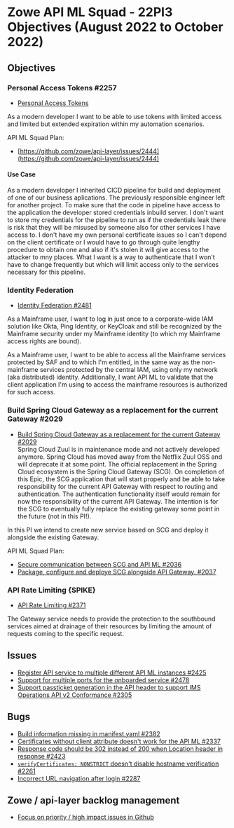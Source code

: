 # Zowe API ML Squad - 22PI3 Objectives (August 2022 to October 2022)

## Objectives

### Personal Access Tokens #2257

* [Personal Access Tokens](https://github.com/zowe/api-layer/issues/2257)

As a modern developer I want to be able to use tokens with limited access and limited but extended expiration within my automation scenarios. 

API ML Squad Plan:
- [https://github.com/zowe/api-layer/issues/2444](https://github.com/zowe/api-layer/issues/2444)

#### Use Case

As a modern developer I inherited CICD pipeline for build and deployment of one of our business aplications. The previously responsible engineer left for another project. To make sure that the code in pipeline have access to the application the developer stored credentials inbuild server. I don't want to store my credentials for the pipeline to run as if the credentials leak there is risk that they will be misused by someone also for other services I have access to. I don't have my own personal certificate issues so I can't depend on the client certificate or I would have to go through quite lengthy procedure to obtain one and also if it's stolen it will give access to the attacker to mny places. What I want is a way to authenticate that I won't have to change frequently but which will limit access only to the services necessary for this pipeline. 

### Identity Federation

* [Identity Federation #2481](https://github.com/zowe/api-layer/issues/2481)

As a Mainframe user, I want to log in just once to a corporate-wide IAM solution like Okta, Ping Identity, or KeyCloak and still be recognized by the Mainframe security under my Mainframe identity (to which my Mainframe access rights are bound).

As a Mainframe user, I want to be able to access all the Mainframe services protected by SAF and to which I'm entitled, in the same way as the non-mainframe services protected by the central IAM, using only my network (aka distributed) identity. Additionally, I want API ML to validate that the client application I'm using to access the mainframe resources is authorized for such access.

### Build Spring Cloud Gateway as a replacement for the current Gateway #2029

* [Build Spring Cloud Gateway as a replacement for the current Gateway #2029](https://github.com/zowe/api-layer/issues/2029)  
Spring Cloud Zuul is in maintenance mode and not actively developed anymore. Spring Cloud has moved away from the Netflix Zuul OSS and will deprecate it at some point. The official replacement in the Spring Cloud ecosystem is the Spring Cloud Gateway (SCG). On completion of this Epic, the SCG application that will start properly and be able to take responsibility for the current API Gateway with respect to routing and authentication. The authentication functionality itself would remain for now the responsibility of the current API Gateway. The intention is for the SCG to eventually fully replace the existing gateway some point in the future (not in this PI!).  

In this PI we intend to create new service based on SCG and deploy it alongside the existing Gateway. 

API ML Squad Plan:  
- [Secure communication between SCG and API ML #2036](https://github.com/zowe/api-layer/issues/2036)  
- [Package, configure and deploye SCG alongside API Gateway. #2037](https://github.com/zowe/api-layer/issues/2037)  

### API Rate Limiting {SPIKE} 

* [API Rate Limiting #2371](https://github.com/zowe/api-layer/issues/2371)

The Gateway service needs to provide the protection to the southbound services aimed at drainage of their resources by limiting the amount of requests coming to the specific request. 

## Issues

- [Register API service to multiple different API ML instances #2425](https://github.com/zowe/api-layer/issues/2425)
- [Support for multiple ports for the onboarded service #2478](https://github.com/zowe/api-layer/issues/2478)
- [Support passticket generation in the API header to support IMS Operations API v2 Conformance #2305](https://github.com/zowe/api-layer/issues/2305)

## Bugs

- [Build information missing in manifest.yaml #2382](https://github.com/zowe/api-layer/issues/2382)
- [Certificates without client attribute doesn't work for the API ML #2337](https://github.com/zowe/api-layer/issues/2337)
- [Response code should be 302 instead of 200 when Location header in response #2423](https://github.com/zowe/api-layer/issues/2423)
- [`verifyCertificates: NONSTRICT` doesn't disable hostname verification #2261](https://github.com/zowe/api-layer/issues/2261)
- [Incorrect URL navigation after login #2287](https://github.com/zowe/api-layer/issues/2287)

## Zowe / api-layer backlog management

* [Focus on priority / high impact issues in Github](https://github.com/zowe/api-layer/labels/22PI3)
